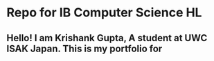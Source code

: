 # Repo for IB Computer Science HL 

## Hello! I am Krishank Gupta, A student at UWC ISAK Japan. This is my portfolio for 
